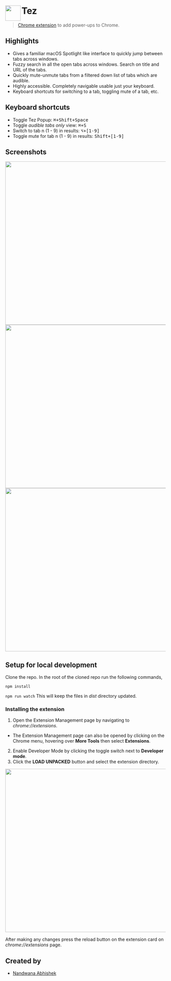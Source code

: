 # <img src="https://user-images.githubusercontent.com/36832784/79633193-9ba0ea80-8181-11ea-8f83-893907cc6664.png" height="48" align="left"> Tez

> [Chrome extension](https://www.link-to-be-updated.com) to add power-ups to Chrome.

## Highlights

- Gives a familiar macOS Spotlight like interface to quickly jump between tabs across windows.
- Fuzzy search in all the open tabs across windows. Search on title and URL of the tabs.
- Quickly mute-unmute tabs from a filtered down list of tabs which are audible.
- Highly accessible. Completely navigable usable just your keyboard.
- Keyboard shortcuts for switching to a tab, toggling mute of a tab, etc.

## Keyboard shortcuts

- Toggle Tez Popup: <kbd>⌘+Shift+Space</kbd>
- Toggle _audible tabs only_ view: <kbd>⌘+S</kbd>
- Switch to tab n (1 - 9) in results: <kbd>⌥+[1-9]</kbd>
- Toggle mute for tab n (1 - 9) in results: <kbd>Shift+[1-9]</kbd>

## Screenshots

<img src="https://user-images.githubusercontent.com/36832784/80314298-57ab8680-880e-11ea-8f9d-8e1a028bcdc4.png" width="512">
<img src="https://user-images.githubusercontent.com/36832784/80314308-6a25c000-880e-11ea-8365-d65793971abb.png" width="512">
<img src="https://user-images.githubusercontent.com/36832784/80314322-7dd12680-880e-11ea-8de9-26d28aa65257.png" width="512">

## Setup for local development

Clone the repo.
In the root of the cloned repo run the following commands,

`npm install`

`npm run watch` This will keep the files in _dist_ directory updated.

### Installing the extension

1. Open the Extension Management page by navigating to _chrome://extensions_.

- The Extension Management page can also be opened by clicking on the Chrome menu, hovering over **More Tools** then select **Extensions**.

2. Enable Developer Mode by clicking the toggle switch next to **Developer mode**.
3. Click the **LOAD UNPACKED** button and select the extension directory.

<img src="https://user-images.githubusercontent.com/36832784/79633430-23d3bf80-8183-11ea-880b-1e171827f22e.png" width="512">

After making any changes press the reload button on the extension card on _chrome://extensions_ page.

## Created by

- [Nandwana Abhishek](https://mobile.twitter.com/nandwana92)
